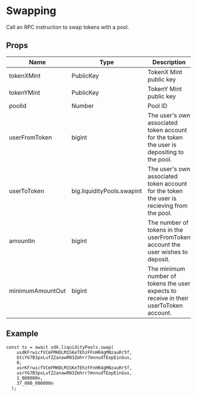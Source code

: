 # Swapping

Call an RPC instruction to swap tokens with a pool.

## Props

| Name             | Type                       | Description                                                                                |
| ---------------- | -------------------------- | ------------------------------------------------------------------------------------------ |
| tokenXMint       | PublicKey                  | TokenX Mint public key                                                                     |
| tokenYMint       | PublicKey                  | TokenY Mint public key                                                                     |
| poolId           | Number                     | Pool ID                                                                                    |
| userFromToken    | bigint                     | The user's own associated token account for the token the user is depositing to the pool.  |
| userToToken      | big.liquidityPools.swapint | The user's own associated token account for the token the user is recieving from the pool. |
| amountIn         | bigint                     | The number of tokens in the userFromToken account the user wishes to deposit.              |
| minimumAmountOut | bigint                     | The minimum number of tokens the user expects to receive in their userToToken account.     |

## Example

```
const tx = await sdk.liquidityPools.swap(
    usdKFrwicfVCmFMHDLM1SKeTEhzFFnHR4gMNzauRr5f,
    btcYG7B3pxLufZ2anawRN3Zmhrr7mnnudTEepEinGus,
    0,
    usrKFrwicfVCmFMHDLM1SKeTEhzFFnHR4gMNzauRr5f,
    usrYG7B3pxLufZ2anawRN3Zmhrr7mnnudTEepEinGus,
    1_000000n,
    37_000_000000n
  );
```
